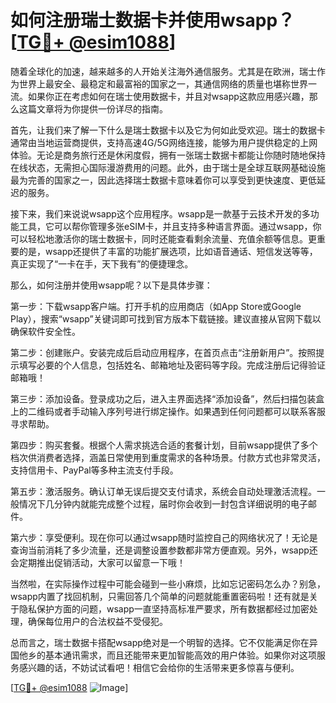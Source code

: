 # 如何注册瑞士数据卡并使用wsapp？[[TG💪+ @esim1088](https://t.me/s/esim1088)]

随着全球化的加速，越来越多的人开始关注海外通信服务。尤其是在欧洲，瑞士作为世界上最安全、最稳定和最富裕的国家之一，其通信网络的质量也堪称世界一流。如果你正在考虑如何在瑞士使用数据卡，并且对wsapp这款应用感兴趣，那么这篇文章将为你提供一份详尽的指南。

首先，让我们来了解一下什么是瑞士数据卡以及它为何如此受欢迎。瑞士的数据卡通常由当地运营商提供，支持高速4G/5G网络连接，能够为用户提供稳定的上网体验。无论是商务旅行还是休闲度假，拥有一张瑞士数据卡都能让你随时随地保持在线状态，无需担心国际漫游费用的问题。此外，由于瑞士是全球互联网基础设施最为完善的国家之一，因此选择瑞士数据卡意味着你可以享受到更快速度、更低延迟的服务。

接下来，我们来说说wsapp这个应用程序。wsapp是一款基于云技术开发的多功能工具，它可以帮你管理多张eSIM卡，并且支持多种语言界面。通过wsapp，你可以轻松地激活你的瑞士数据卡，同时还能查看剩余流量、充值余额等信息。更重要的是，wsapp还提供了丰富的功能扩展选项，比如语音通话、短信发送等等，真正实现了“一卡在手，天下我有”的便捷理念。

那么，如何注册并使用wsapp呢？以下是具体步骤：

第一步：下载wsapp客户端。打开手机的应用商店（如App Store或Google Play），搜索“wsapp”关键词即可找到官方版本下载链接。建议直接从官网下载以确保软件安全性。

第二步：创建账户。安装完成后启动应用程序，在首页点击“注册新用户”。按照提示填写必要的个人信息，包括姓名、邮箱地址及密码等字段。完成注册后记得验证邮箱哦！

第三步：添加设备。登录成功之后，进入主界面选择“添加设备”，然后扫描包装盒上的二维码或者手动输入序列号进行绑定操作。如果遇到任何问题都可以联系客服寻求帮助。

第四步：购买套餐。根据个人需求挑选合适的套餐计划，目前wsapp提供了多个档次供消费者选择，涵盖日常使用到重度需求的各种场景。付款方式也非常灵活，支持信用卡、PayPal等多种主流支付手段。

第五步：激活服务。确认订单无误后提交支付请求，系统会自动处理激活流程。一般情况下几分钟内就能完成整个过程，届时你会收到一封包含详细说明的电子邮件。

第六步：享受便利。现在你可以通过wsapp随时监控自己的网络状况了！无论是查询当前消耗了多少流量，还是调整设置参数都非常方便直观。另外，wsapp还会定期推出促销活动，大家可以留意一下哦！

当然啦，在实际操作过程中可能会碰到一些小麻烦，比如忘记密码怎么办？别急，wsapp内置了找回机制，只需回答几个简单的问题就能重置密码啦！还有就是关于隐私保护方面的问题，wsapp一直坚持高标准严要求，所有数据都经过加密处理，确保每位用户的合法权益不受侵犯。

总而言之，瑞士数据卡搭配wsapp绝对是一个明智的选择。它不仅能满足你在异国他乡的基本通讯需求，而且还能带来更加智能高效的用户体验。如果你对这项服务感兴趣的话，不妨试试看吧！相信它会给你的生活带来更多惊喜与便利。

[[TG💪+ @esim1088](https://t.me/s/esim1088) ![Image](https://i.postimg.cc/4NQfJmqS/Snipaste-2025-05-13-00-14-12.png)]